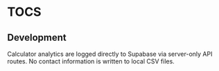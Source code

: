 # TOCS

## Development

Calculator analytics are logged directly to Supabase via server-only API
routes. No contact information is written to local CSV files.
